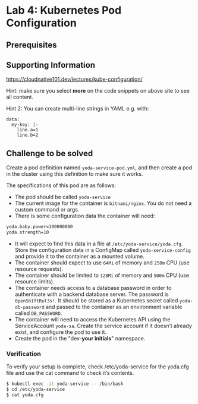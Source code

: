 # Lab 4: Kubernetes Pod Configuration

## Prerequisites

## Supporting Information

https://cloudnative101.dev/lectures/kube-configuration/

Hint: make sure you select **more** on the code snippets on above site to see all content.

Hint 2: You can create multi-line strings in YAML e.g. with:

```
data:
  my-key: |-
    line.a=1
    line.b=2
```

## Challenge to be solved

Create a pod definition named `yoda-service-pod.yml`, and then create a pod in the cluster using this definition to make sure it works.

The specifications of this pod are as follows:

- The pod should be called `yoda-service`
- The current image for the container is `bitnami/nginx`. You do not need a custom command or args.
- There is some configuration data the container will need:
```txt
yoda.baby.power=100000000
yoda.strength=10
```
- It will expect to find this data in a file at `/etc/yoda-service/yoda.cfg`. Store the configuration data in a ConfigMap called `yoda-service-config` and provide it to the container as a mounted volume.
- The container should expect to use `64Mi` of memory and `250m` CPU (use resource requests).
- The container should be limited to `128Mi` of memory and `500m` CPU (use resource limits).
- The container needs access to a database password in order to authenticate with a backend database server. The password is `0penSh1ftRul3s!`. It should be stored as a Kubernetes secret called `yoda-db-password` and passed to the container as an environment variable called `DB_PASSWORD`.
- The container will need to access the Kubernetes API using the ServiceAccount `yoda-sa`. Create the service account if it doesn’t already exist, and configure the pod to use it.
- Create the pod in the "dev-**your initials**" namespace.

### Verification

To verify your setup is complete, check /etc/yoda-service for the yoda.cfg file and use the cat command to check it’s contents.

```bash
$ kubectl exec -it yoda-service -- /bin/bash
$ cd /etc/yoda-service
$ cat yoda.cfg
```
